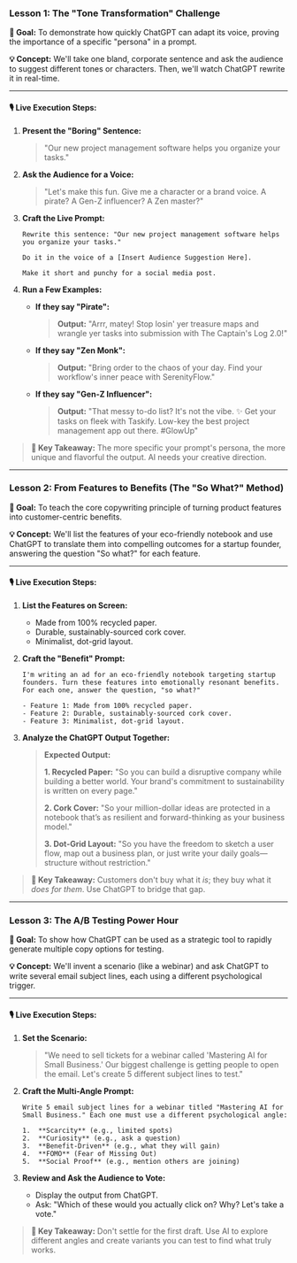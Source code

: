 ### **Lesson 1: The "Tone Transformation" Challenge**

**🎯 Goal:** To demonstrate how quickly ChatGPT can adapt its voice, proving the importance of a specific "persona" in a prompt.

**💡 Concept:** We'll take one bland, corporate sentence and ask the audience to suggest different tones or characters. Then, we'll watch ChatGPT rewrite it in real-time.

---

#### **🎙️ Live Execution Steps:**

1.  **Present the "Boring" Sentence:**
    > "Our new project management software helps you organize your tasks."

2.  **Ask the Audience for a Voice:**
    > "Let's make this fun. Give me a character or a brand voice. A pirate? A Gen-Z influencer? A Zen master?"

3.  **Craft the Live Prompt:**

    ```text
    Rewrite this sentence: "Our new project management software helps you organize your tasks."

    Do it in the voice of a [Insert Audience Suggestion Here].

    Make it short and punchy for a social media post.
    ```

4.  **Run a Few Examples:**

    *   **If they say "Pirate":**
        > **Output:** "Arrr, matey! Stop losin' yer treasure maps and wrangle yer tasks into submission with The Captain's Log 2.0!"

    *   **If they say "Zen Monk":**
        > **Output:** "Bring order to the chaos of your day. Find your workflow's inner peace with SerenityFlow."

    *   **If they say "Gen-Z Influencer":**
        > **Output:** "That messy to-do list? It's not the vibe. ✨ Get your tasks on fleek with Taskify. Low-key the best project management app out there. #GlowUp"

> **🔑 Key Takeaway:** The more specific your prompt's persona, the more unique and flavorful the output. AI needs your creative direction.

---

### **Lesson 2: From Features to Benefits (The "So What?" Method)**

**🎯 Goal:** To teach the core copywriting principle of turning product features into customer-centric benefits.

**💡 Concept:** We'll list the features of your eco-friendly notebook and use ChatGPT to translate them into compelling outcomes for a startup founder, answering the question "So what?" for each feature.

---

#### **🎙️ Live Execution Steps:**

1.  **List the Features on Screen:**
    *   Made from 100% recycled paper.
    *   Durable, sustainably-sourced cork cover.
    *   Minimalist, dot-grid layout.

2.  **Craft the "Benefit" Prompt:**

    ```text
    I'm writing an ad for an eco-friendly notebook targeting startup founders. Turn these features into emotionally resonant benefits. For each one, answer the question, "so what?"

    - Feature 1: Made from 100% recycled paper.
    - Feature 2: Durable, sustainably-sourced cork cover.
    - Feature 3: Minimalist, dot-grid layout.
    ```

3.  **Analyze the ChatGPT Output Together:**

    > **Expected Output:**
    >
    > **1. Recycled Paper:** "So you can build a disruptive company while building a better world. Your brand's commitment to sustainability is written on every page."
    >
    > **2. Cork Cover:** "So your million-dollar ideas are protected in a notebook that’s as resilient and forward-thinking as your business model."
    >
    > **3. Dot-Grid Layout:** "So you have the freedom to sketch a user flow, map out a business plan, or just write your daily goals—structure without restriction."

> **🔑 Key Takeaway:** Customers don't buy what it *is*; they buy what it *does for them*. Use ChatGPT to bridge that gap.

---

### **Lesson 3: The A/B Testing Power Hour**

**🎯 Goal:** To show how ChatGPT can be used as a strategic tool to rapidly generate multiple copy options for testing.

**💡 Concept:** We'll invent a scenario (like a webinar) and ask ChatGPT to write several email subject lines, each using a different psychological trigger.

---

#### **🎙️ Live Execution Steps:**

1.  **Set the Scenario:**
    > "We need to sell tickets for a webinar called 'Mastering AI for Small Business.' Our biggest challenge is getting people to open the email. Let's create 5 different subject lines to test."

2.  **Craft the Multi-Angle Prompt:**

    ```text
    Write 5 email subject lines for a webinar titled "Mastering AI for Small Business." Each one must use a different psychological angle:

    1.  **Scarcity** (e.g., limited spots)
    2.  **Curiosity** (e.g., ask a question)
    3.  **Benefit-Driven** (e.g., what they will gain)
    4.  **FOMO** (Fear of Missing Out)
    5.  **Social Proof** (e.g., mention others are joining)
    ```

3.  **Review and Ask the Audience to Vote:**
    *   Display the output from ChatGPT.
    *   Ask: "Which of these would you actually click on? Why? Let's take a vote."

> **🔑 Key Takeaway:** Don't settle for the first draft. Use AI to explore different angles and create variants you can test to find what truly works.